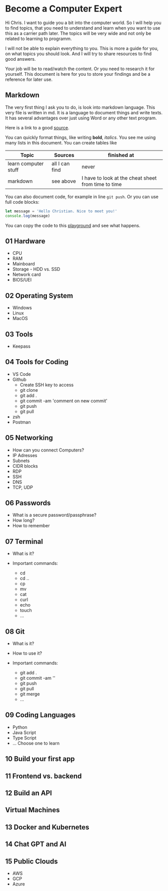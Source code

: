 # Become a Computer Expert

Hi Chris. I want to guide you a bit into the computer world. So I will help you to find topics, that you need to understand and learn when you want to use this as a carrier path later. The topics will be very wide and not only be related to learning to programm.  

I will not be able to explain everything to you. This is more a guide for you, on what topics you should look. And I will try to share resources to find good answers.  

Your job will be to read/watch the content. Or you need to research it for yourself. This document is here for you to store your findings and be a reference for later use.

## Markdown

The very first thing I ask you to do, is look into markdown language. This very file is written in md. It is a language to document things and write texts. It has several advantages over just using Word or any other text program.

Here is a link to a good [source](https://www.markdownguide.org/getting-started/).

You can quickly format things, like writing **bold**, *italics*. You see me using many lists in this document. You can create tables like

Topic | Sources | finished at
---- | ---- | ---
learn computer stuff | all I can find | never
markdown | see above | I have to look at the cheat sheet from time to time

You can also document code, for example in line `git push`. Or you can use full code blocks:

```javascript
let message = 'Hello Christian. Nice to meet you!'
console.log(message)
```

You can copy the code to this [playground](https://playcode.io/empty_javascript) and see what happens.

## 01 Hardware

- CPU
- RAM
- Mainboard
- Storage - HDD vs. SSD
- Network card
- BIOS/UEI

## 02 Operating System

- Windows
- Linux
- MacOS

## 03 Tools

- Keepass

## 04 Tools for Coding

- VS Code
- Github
  - Create SSH key to access
  - git clone
  - git add .
  - git commit -am 'comment on new commit'
  - git push
  - git pull
- zsh
- Postman

## 05 Networking

- How can you connect Computers?
- IP Adresses
- Subnets
- CIDR blocks
- RDP
- SSH
- DNS
- TCP, UDP
  
## 06 Passwords

- What is a secure password/passphrase?
- How long?
- How to remember
  
## 07 Terminal

- What is it?
- Important commands:
  
  - cd
  - cd ..
  - cp
  - mv
  - cat
  - curl
  - echo
  - touch
  - ...

## 08 Git

- What is it?
- How to use it?
- Important commands:
  
  - git add .
  - git commit -am '<Enter a comment here>'
  - git push
  - git pull
  - git merge
  - ...
  
## 09 Coding Languages

- Python
- Java Script
- Type Script
- ...
Choose one to learn

## 10 Build your first app

## 11 Frontend vs. backend

## 12 Build an API


## Virtual Machines

## 13 Docker and Kubernetes

## 14 Chat GPT and AI

## 15 Public Clouds

 - AWS
 - GCP
 - Azure
